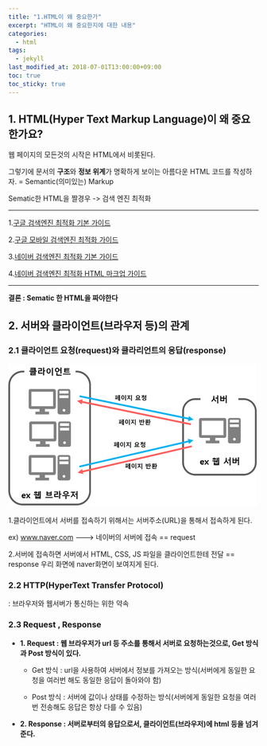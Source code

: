 ```yaml
---
title: "1.HTML이 왜 중요한가"
excerpt: "HTML이 왜 중요한지에 대한 내용"
categories:
  - html
tags:
  - jekyll
last_modified_at: 2018-07-01T13:00:00+09:00
toc: true
toc_sticky: true
---
```


## 1. HTML(Hyper Text Markup Language)이 왜 중요한가요?

웹 페이지의 모든것의 시작은 HTML에서 비롯된다.

그렇기에 문서의 **구조**와 **정보 위계**가 명확하게 보이는 아름다운 HTML 코드를 작성하자.
= Semantic(의미있는) Markup

Sematic한 HTML을 짤경우
-> 검색 엔진 최적화

---

1.[구글 검색엔진 최적화 기본 가이드]("https://support.google.com/webmasters/answer/7451184?hl=ko")

2.[구글 모바일 검색엔진 최적화 가이드]("https://developers.google.com/search/mobile-sites/mobile-seo?hl=ko")

3.[네이버 검색엔진 최적화 기본 가이드]("https://searchadvisor.naver.com/guide/seo-basic-intro")

4.[네이버 검색엔진 최적화 HTML 마크업 가이드]("https://searchadvisor.naver.com/guide/markup-intro")

---

**결론 : Sematic 한 HTML을 짜야한다**

## 2. 서버와 클라이언트(브라우저 등)의 관계

### 2.1 클라이언트 요청(request)와 클라리언트의 응답(response)

![Server-Browser Relationship](/assets/images/Browser_Server.png)

1.클라이언트에서 서버를 접속하기 위해서는 서버주소(URL)을 통해서 접속하게 된다.

ex) www.naver.com ---> 네이버의 서버에 접속 == request

2.서버에 접속하면 서버에서 HTML, CSS, JS 파일을 클라이언트한테 전달 == response 우리 화면에 naver화면이 보여지게 된다.

### 2.2 HTTP(HyperText Transfer Protocol)

: 브라우저와 웹서버가 통신하는 위한 약속

### 2.3 Request , Response

- **1. Request : 웹 브라우저가 url 등 주소를 통해서 서버로 요청하는것으로, Get 방식과 Post 방식이 있다.**

  - Get 방식 : url을 사용하여 서버에서 정보를 가져오는 방식(서버에게 동일한 요청을 여러번 해도 동일한 응답이 돌아와야 함)

  - Post 방식 : 서버에 값이나 상태를 수정하는 방식(서버에게 동일한 요청을 여러 번 전송해도 응답은 항상 다를 수 있음)

- **2. Response : 서버로부터의 응답으로서, 클라이언트(브라우저)에 html 등을 넘겨준다.**

